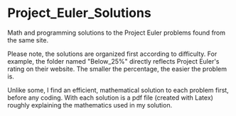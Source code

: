 # Project_Euler_Solutions
Math and programming solutions to the Project Euler problems found from the same site.

Please note, the solutions are organized first according to difficulty.  For example, the folder named "Below_25%" directly reflects Project Euler's rating on their website.  The smaller the percentage, the easier the problem is.

Unlike some, I find an efficient, mathematical solution to each problem first, before any coding.  With each solution is a pdf file (created with Latex) roughly explaining the mathematics used in my solution.
